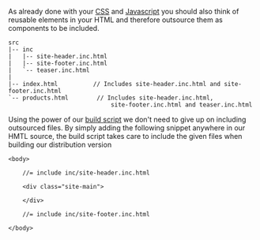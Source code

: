 As already done with your [CSS](./Development/Frontend_Development/Writing_CSS/Structure_your_CSS) and [Javascript](./Development/Frontend_Development/Writing_Javascript/Structure_your_Javascript) you should also think of reusable elements in your HTML and therefore outsource them as components to be included.

	src
	|-- inc
	|	|-- site-header.inc.html
	|	|-- site-footer.inc.html
	|	`-- teaser.inc.html
	|
	|-- index.html			// Includes site-header.inc.html and site-footer.inc.html
	`-- products.html		 // Includes site-header.inc.html,
							     site-footer.inc.html and teaser.inc.html


Using the power of our [build script](./Development/Frontend_Development/Setting_up_your_project/Setup_Build_System/A_complex_Gulp_build_script) we don't need to give up on including outsourced files. By simply adding the following snippet anywhere in our HMTL source, the build script takes care to include the given files when building our distribution version

	<body>

		//= include inc/site-header.inc.html

		<div class="site-main">

		</div>

		//= include inc/site-footer.inc.html

	</body>
